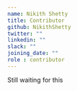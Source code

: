 ```yaml
---
name: Nikith Shetty
title: Contributor
github: NikithShetty
twitter: ""
linkedin: ""
slack: ""
joining_date: ""
role : contributor
---
```


Still waiting for this
